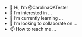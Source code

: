 - 👋 Hi, I’m @CarolinaQATester
- 👀 I’m interested in ...
- 🌱 I’m currently learning ...
- 💞️ I’m looking to collaborate on ...
- 📫 How to reach me ...

<!---
CarolinaQATester/CarolinaQATester is a ✨ special ✨ repository because its `README.md` (this file) appears on your GitHub profile.
You can click the Preview link to take a look at your changes.
--->
